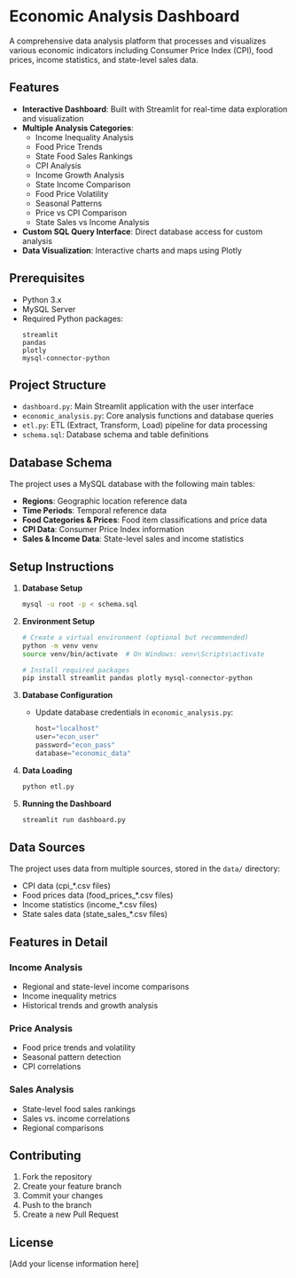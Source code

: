 # Economic Analysis Dashboard

A comprehensive data analysis platform that processes and visualizes various economic indicators including Consumer Price Index (CPI), food prices, income statistics, and state-level sales data.

## Features

- **Interactive Dashboard**: Built with Streamlit for real-time data exploration and visualization
- **Multiple Analysis Categories**:
  - Income Inequality Analysis
  - Food Price Trends
  - State Food Sales Rankings
  - CPI Analysis
  - Income Growth Analysis
  - State Income Comparison
  - Food Price Volatility
  - Seasonal Patterns
  - Price vs CPI Comparison
  - State Sales vs Income Analysis
- **Custom SQL Query Interface**: Direct database access for custom analysis
- **Data Visualization**: Interactive charts and maps using Plotly

## Prerequisites

- Python 3.x
- MySQL Server
- Required Python packages:
  ```
  streamlit
  pandas
  plotly
  mysql-connector-python
  ```

## Project Structure

- `dashboard.py`: Main Streamlit application with the user interface
- `economic_analysis.py`: Core analysis functions and database queries
- `etl.py`: ETL (Extract, Transform, Load) pipeline for data processing
- `schema.sql`: Database schema and table definitions

## Database Schema

The project uses a MySQL database with the following main tables:

- **Regions**: Geographic location reference data
- **Time Periods**: Temporal reference data
- **Food Categories & Prices**: Food item classifications and price data
- **CPI Data**: Consumer Price Index information
- **Sales & Income Data**: State-level sales and income statistics

## Setup Instructions

1. **Database Setup**
   ```bash
   mysql -u root -p < schema.sql
   ```

2. **Environment Setup**
   ```bash
   # Create a virtual environment (optional but recommended)
   python -m venv venv
   source venv/bin/activate  # On Windows: venv\Scripts\activate
   
   # Install required packages
   pip install streamlit pandas plotly mysql-connector-python
   ```

3. **Database Configuration**
   - Update database credentials in `economic_analysis.py`:
     ```python
     host="localhost"
     user="econ_user"
     password="econ_pass"
     database="economic_data"
     ```

4. **Data Loading**
   ```bash
   python etl.py
   ```

5. **Running the Dashboard**
   ```bash
   streamlit run dashboard.py
   ```

## Data Sources

The project uses data from multiple sources, stored in the `data/` directory:
- CPI data (cpi_*.csv files)
- Food prices data (food_prices_*.csv files)
- Income statistics (income_*.csv files)
- State sales data (state_sales_*.csv files)

## Features in Detail

### Income Analysis
- Regional and state-level income comparisons
- Income inequality metrics
- Historical trends and growth analysis

### Price Analysis
- Food price trends and volatility
- Seasonal pattern detection
- CPI correlations

### Sales Analysis
- State-level food sales rankings
- Sales vs. income correlations
- Regional comparisons

## Contributing

1. Fork the repository
2. Create your feature branch
3. Commit your changes
4. Push to the branch
5. Create a new Pull Request

## License

[Add your license information here]